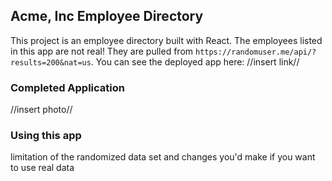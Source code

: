 ## Acme, Inc Employee Directory

This project is an employee directory built with React. The employees listed in this app are not real! They are pulled from `https://randomuser.me/api/?results=200&nat=us`. You can see the deployed app here: //insert link//

### Completed Application

//insert photo//

### Using this app

limitation of the randomized data set and changes you'd make if you want to use real data